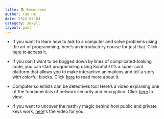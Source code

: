 ```yaml
---
title: 📚 Resources
author: Tao He
date: 2022-02-04
category: Jekyll
layout: post
---
```


* If you want to learn how to *talk* to a computer and solve problems using the art of programming, here’s an introductory course for just that. Click [here](https://cs50.harvard.edu/x/2023/notes/1/) to access it.

* If you don’t want to be bogged down by lines of complicated-looking code, you can start programming using Scratch! It’s a super cool platform that allows you to make interactive animations and tell a story with colorful blocks. Click [here](https://scratch.mit.edu/about) to read more about it.

* Computer scientists can be detectives too! Here’s a video explaining one of the fundamentals of network security and encryption. Click [here](https://www.youtube.com/watch?v=ZghMPWGXexs) to view.

* If you want to uncover the math-y magic behind how public and private keys work, [here](https://www.youtube.com/watch?v=YEBfamv-_do)'s the video for you.